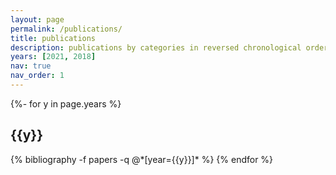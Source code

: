 ```yaml
---
layout: page
permalink: /publications/
title: publications
description: publications by categories in reversed chronological order. generated by jekyll-scholar.
years: [2021, 2018]
nav: true
nav_order: 1
---
```

<!-- _pages/publications.md -->
<div class="publications">

{%- for y in page.years %}
  <h2 class="year">{{y}}</h2>
  {% bibliography -f papers -q @*[year={{y}}]* %}
{% endfor %}

</div>
